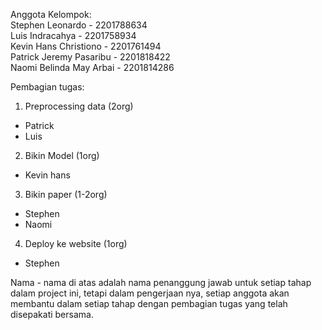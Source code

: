 Anggota Kelompok:<br>
Stephen Leonardo        - 2201788634<br>
Luis Indracahya		      - 2201758934<br>
Kevin Hans Christiono	  - 2201761494<br>
Patrick Jeremy Pasaribu	- 2201818422<br>
Naomi Belinda May Arbai	- 2201814286<br>

Pembagian tugas:
1. Preprocessing data (2org)
- Patrick
- Luis
2. Bikin Model (1org)
- Kevin hans
3. Bikin paper (1-2org)
- Stephen
- Naomi
4. Deploy ke website (1org)
- Stephen

Nama - nama di atas adalah nama penanggung jawab untuk setiap tahap dalam project ini, tetapi dalam pengerjaan nya, setiap anggota akan membantu dalam setiap tahap dengan pembagian tugas yang telah disepakati bersama.
